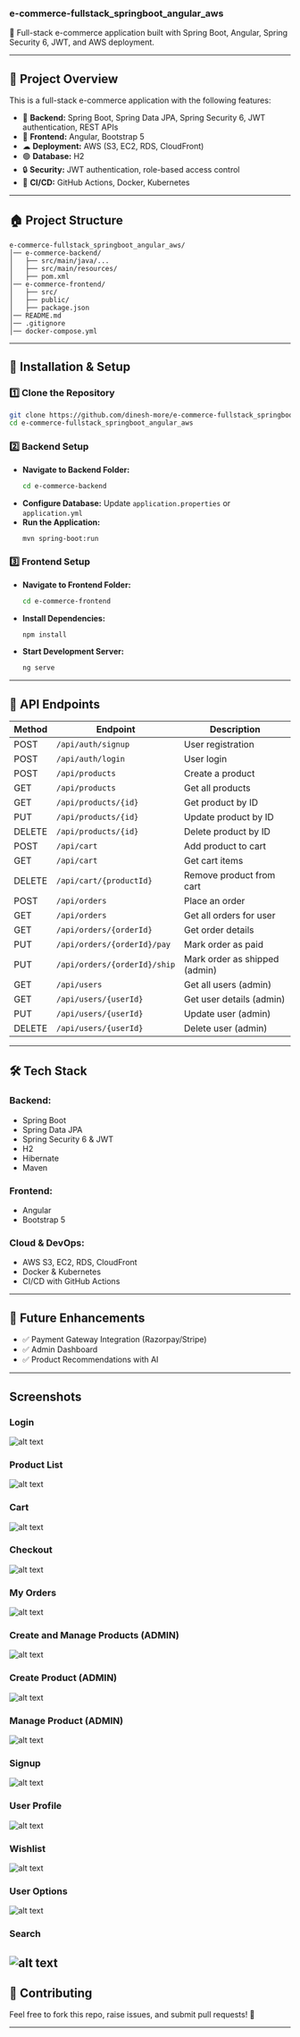 ### **e-commerce-fullstack_springboot_angular_aws**  
🚀 Full-stack e-commerce application built with Spring Boot, Angular, Spring Security 6, JWT, and AWS deployment.  

---

## 📌 **Project Overview**  
This is a full-stack e-commerce application with the following features:  
- 🛂 **Backend:** Spring Boot, Spring Data JPA, Spring Security 6, JWT authentication, REST APIs  
- 🎨 **Frontend:** Angular, Bootstrap 5  
- ☁ **Deployment:** AWS (S3, EC2, RDS, CloudFront)  
- 🟢 **Database:** H2  
- 🔒 **Security:** JWT authentication, role-based access control  
- 🏢 **CI/CD:** GitHub Actions, Docker, Kubernetes  

---

## 🏠 **Project Structure**  
```
e-commerce-fullstack_springboot_angular_aws/
│── e-commerce-backend/                 
│   ├── src/main/java/...      
│   ├── src/main/resources/    
│   ├── pom.xml                
│── e-commerce-frontend/       
│   ├── src/                   
│   ├── public/                
│   ├── package.json           
│── README.md                  
│── .gitignore                 
│── docker-compose.yml         
```

---

## 🚀 **Installation & Setup**  

### **1️⃣ Clone the Repository**  
```sh
git clone https://github.com/dinesh-more/e-commerce-fullstack_springboot_angular_aws.git
cd e-commerce-fullstack_springboot_angular_aws
```

### **2️⃣ Backend Setup**  
- **Navigate to Backend Folder:**  
  ```sh
  cd e-commerce-backend
  ```
- **Configure Database:** Update `application.properties` or `application.yml`  
- **Run the Application:**  
  ```sh
  mvn spring-boot:run
  ```

### **3️⃣ Frontend Setup**  
- **Navigate to Frontend Folder:**  
  ```sh
  cd e-commerce-frontend
  ```
- **Install Dependencies:**  
  ```sh
  npm install
  ```
- **Start Development Server:**  
  ```sh
  ng serve
  ```

---

## 💽 **API Endpoints**  
| Method | Endpoint                     | Description                   |
| ------ | ---------------------------- | ----------------------------- |
| POST   | `/api/auth/signup`           | User registration             |
| POST   | `/api/auth/login`            | User login                    |
| POST   | `/api/products`              | Create a product              |
| GET    | `/api/products`              | Get all products              |
| GET    | `/api/products/{id}`         | Get product by ID             |
| PUT    | `/api/products/{id}`         | Update product by ID          |
| DELETE | `/api/products/{id}`         | Delete product by ID          |
| POST   | `/api/cart`                  | Add product to cart           |
| GET    | `/api/cart`                  | Get cart items                |
| DELETE | `/api/cart/{productId}`      | Remove product from cart      |
| POST   | `/api/orders`                | Place an order                |
| GET    | `/api/orders`                | Get all orders for user       |
| GET    | `/api/orders/{orderId}`      | Get order details             |
| PUT    | `/api/orders/{orderId}/pay`  | Mark order as paid            |
| PUT    | `/api/orders/{orderId}/ship` | Mark order as shipped (admin) |
| GET    | `/api/users`                 | Get all users (admin)         |
| GET    | `/api/users/{userId}`        | Get user details (admin)      |
| PUT    | `/api/users/{userId}`        | Update user (admin)           |
| DELETE | `/api/users/{userId}`        | Delete user (admin)           |

---

## 🛠 **Tech Stack**  
### **Backend:**  
- Spring Boot  
- Spring Data JPA  
- Spring Security 6 & JWT  
- H2  
- Hibernate  
- Maven  

### **Frontend:**  
- Angular    
- Bootstrap 5

### **Cloud & DevOps:**  
- AWS S3, EC2, RDS, CloudFront  
- Docker & Kubernetes  
- CI/CD with GitHub Actions  

---

## 📌 **Future Enhancements**  
- ✅ Payment Gateway Integration (Razorpay/Stripe)  
- ✅ Admin Dashboard  
- ✅ Product Recommendations with AI  

---

## Screenshots
### Login 
![alt text](login-1.png) 
### Product List
![alt text](products-page-1.png) 
### Cart
![alt text](cart.png) 
### Checkout
![alt text](checkout.png) 
### My Orders
![alt text](my-orders.png) 
### Create and Manage Products (ADMIN)
![alt text](admin-create-manage-products.png) 
### Create Product (ADMIN)
![alt text](admin-create-product.png) 
### Manage Product (ADMIN)
![alt text](admin-manage-product.png) 
### Signup
![alt text](signup.png) 
### User Profile
![alt text](user-profile.png) 
### Wishlist
![alt text](wishlist.png) 
### User Options
![alt text](<wishlist and profile.png>) 
### Search
![alt text](search.png)
---

## 🤝 **Contributing**  
Feel free to fork this repo, raise issues, and submit pull requests! 🎉  

---
